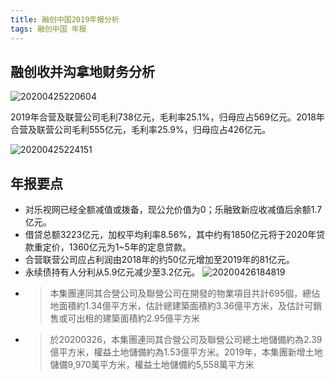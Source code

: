 ```yaml
---
title: 融创中国2019年报分析
tags: 融创中国 年报
---
```


## 融创收并沟拿地财务分析

![20200425220604](https://netimages.oss-cn-beijing.aliyuncs.com/20200425220604.png)

2019年合营及联营公司毛利738亿元，毛利率25.1%，归母应占569亿元。2018年合营及联营公司毛利555亿元，毛利率25.9%，归母应占426亿元。

![20200425224151](https://netimages.oss-cn-beijing.aliyuncs.com/20200425224151.png)

## 年报要点

- 对乐视网已经全额减值或拨备，现公允价值为0；乐融致新应收减值后余额1.7亿元。
- 借贷总额3223亿元，加权平均利率8.56%，其中约有1850亿元将于2020年贷款重定价，1360亿元为1~5年的定息贷款。
- 合营联营公司应占利润由2018年的约50亿元增加至2019年的81亿元。
- 永续债持有人分利从5.9亿元减少至3.2亿元。
  ![20200426184819](https://netimages.oss-cn-beijing.aliyuncs.com/20200426184819.png)
- > 本集團連同其合營公司及聯營公司在開發的物業項目共計695個，總佔地面積約1.34億平方米，估計總建築面積約3.36億平方米，及估計可銷售或可出租的建築面積約2.95億平方米
- >於20200326，本集團連同其合營公司及聯營公司總土地儲備約為2.39億平方米，權益土地儲備約為1.53億平方米。2019年，本集團新增土地儲備9,970萬平方米，權益土地儲備約5,558萬平方米